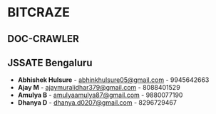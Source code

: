 # BITCRAZE
## DOC-CRAWLER
## JSSATE Bengaluru
- **Abhishek Hulsure** - [abhinkhulsure05@gmail.com](mailto:abhinkhulsure05@gmail.com) - 9945642663  
- **Ajay M** - [ajaymuralidhar379@gmail.com](mailto:ajaymuralidhar379@gmail.com) - 8088401529  
- **Amulya B** - [amulyaamulya87@gmail.com](mailto:amulyaamulya87@gmail.com) - 9880077190  
- **Dhanya D** - [dhanya.d0207@gmail.com](mailto:dhanya.d0207@gmail.com) - 8296729467  
